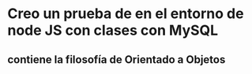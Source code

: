 # Creo un prueba de en el entorno de node JS con clases con MySQL

## contiene la filosofía de Orientado a Objetos
